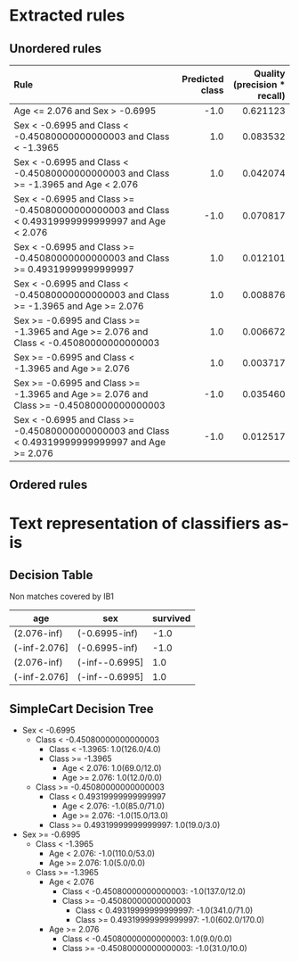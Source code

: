 # Extracted rules

## Unordered rules

| Rule | Predicted class | Quality (precision * recall) |
|:----|----:|----:|
| Age <= 2.076 and Sex > -0.6995 | -1.0 | 0.621123 |
| Sex < -0.6995 and Class < -0.45080000000000003 and Class < -1.3965 | 1.0 | 0.083532 |
| Sex < -0.6995 and Class < -0.45080000000000003 and Class >= -1.3965 and Age < 2.076 | 1.0 | 0.042074 |
| Sex < -0.6995 and Class >= -0.45080000000000003 and Class < 0.49319999999999997 and Age < 2.076 | -1.0 | 0.070817 |
| Sex < -0.6995 and Class >= -0.45080000000000003 and Class >= 0.49319999999999997 | 1.0 | 0.012101 |
| Sex < -0.6995 and Class < -0.45080000000000003 and Class >= -1.3965 and Age >= 2.076 | 1.0 | 0.008876 |
| Sex >= -0.6995 and Class >= -1.3965 and Age >= 2.076 and Class < -0.45080000000000003 | 1.0 | 0.006672 |
| Sex >= -0.6995 and Class < -1.3965 and Age >= 2.076 | 1.0 | 0.003717 |
| Sex >= -0.6995 and Class >= -1.3965 and Age >= 2.076 and Class >= -0.45080000000000003 | -1.0 | 0.035460 |
| Sex < -0.6995 and Class >= -0.45080000000000003 and Class < 0.49319999999999997 and Age >= 2.076 | -1.0 | 0.012517 |

## Ordered rules

# Text representation of classifiers as-is

## Decision Table

Non matches covered by IB1

age|sex|survived
---|---|---
(2.076-inf)|(-0.6995-inf)|-1.0
(-inf-2.076]|(-0.6995-inf)|-1.0
(2.076-inf)|(-inf--0.6995]|1.0
(-inf-2.076]|(-inf--0.6995]|1.0

## SimpleCart Decision Tree

* Sex < -0.6995
	* Class < -0.45080000000000003
		* Class < -1.3965: 1.0(126.0/4.0)
		* Class >= -1.3965
			* Age < 2.076: 1.0(69.0/12.0)
			* Age >= 2.076: 1.0(12.0/0.0)
	* Class >= -0.45080000000000003
		* Class < 0.49319999999999997
			* Age < 2.076: -1.0(85.0/71.0)
			* Age >= 2.076: -1.0(15.0/13.0)
		* Class >= 0.49319999999999997: 1.0(19.0/3.0)
* Sex >= -0.6995
	* Class < -1.3965
		* Age < 2.076: -1.0(110.0/53.0)
		* Age >= 2.076: 1.0(5.0/0.0)
	* Class >= -1.3965
		* Age < 2.076
			* Class < -0.45080000000000003: -1.0(137.0/12.0)
			* Class >= -0.45080000000000003
				* Class < 0.49319999999999997: -1.0(341.0/71.0)
				* Class >= 0.49319999999999997: -1.0(602.0/170.0)
		* Age >= 2.076
			* Class < -0.45080000000000003: 1.0(9.0/0.0)
			* Class >= -0.45080000000000003: -1.0(31.0/10.0)


